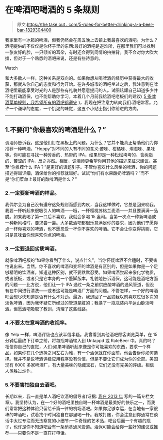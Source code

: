 # 在啤酒吧喝酒的 5 条规则

> 原文:[https://the take out . com/5-rules-for-better-drinking-a-a-beer-bar-1829304400](https://thetakeout.com/5-rules-for-better-drinking-at-a-beer-bar-1829304400)

我家里有一冰箱的啤酒，但我仍然会在周五晚上去镇上我最喜欢的酒吧。为什么？酒吧提供的不仅仅是你杯子里的东西:最好的酒吧是避难所，在那里我们可以找到一张友好的脸，一只倾听的耳朵，有时还会得到同情的拍拍背。我不会对你大吹大擂，但对于一个熟悉的酒吧来说，还是有些诗意的。

Watch

和大多数人一样，这种关系是双向的。如果你想从喝啤酒的经历中获得最大的收获，那就从你自己的态度和行为开始。在许多城市的酒吧坐过之后，我注意到在啤酒吧里最能享受时光的人是那些有礼貌并愿意提问的人。试图炫耀自己知道多少并不能打动酒保，也不能帮助你学习。本着几个月前我给酒吧老板们的建议( [5 条啤酒菜单规则，我希望所有的酒吧都遵守](https://thetakeout.com/5-beer-menu-rules-i-wish-all-bars-would-follow-1827553162) )，我现在把注意力转向我们:酒吧常客。允许一个谦卑的态度，一个饥渴的味觉，这五个小贴士指引你前进的方向。

* * *

## 1.不要问“你最喜欢的啤酒是什么？”

调酒师告诉我，这是他们钉在黑板上的问题。为什么？它并不能真正帮助他们为你推荐一种啤酒。“Hoppy”对不同的人有不同的含义:苦味、柑橘味、潮湿味、果味等。你可能在寻找一种芳香的、热带的 IPA，结果却是一种松松垮垮的、含树脂的、苦涩的 IPA，反之亦然。相反，调酒师更希望你用其他的描述来征求建议。甚至“你推荐什么 IPA？”是更好的话题引子。不管你喜欢什么风格的啤酒，你的问题描述得越详细，酒保给你的推荐就越好。试试“你们有水果酸奶啤酒吗？”而不是“你们菜单上最好的酸啤酒是什么？”

### 2.一定要新啤酒的样品。

我偶尔会为自己没有遵守这条规则而感到内疚，当我这样做时，它总是回来咬我。我要一杯听起来很吸引人的啤酒——哦，一杯樱桃苏格兰麦酒——并且要满满一品脱。如果我喝了第一口后不喜欢，我就会多喝 15 盎司。当第一次点一种新啤酒或一种新风格时，要求尝一尝。大多数酒吧都很乐意满足你的要求，因为他们宁愿你点一杯你喜欢的啤酒，也不愿忍受一杯你不喜欢的啤酒。它不会让你变得挑剔，它只是意味着你想喜欢你点的啤酒。

### 3.一定要退回劣质啤酒。

就像啤酒吧版的“如果你看到了什么，说点什么”，当你怀疑啤酒不合适时，不要害怕说出来。当然，你不喜欢的啤酒和变坏的啤酒是有区别的，但是如果你是一个足够精明的饮酒者，知道这种区别，就不要默默忍受。如果啤酒尝起来像化学物质，或者纸板，或者只是它本身的一个蹩脚版本，礼貌地告诉酒保。这可能是酒吧方面的问题——比方说，他们让一个 IPA 通过一条之前供应酸啤酒的通风管道，但没有在中间进行清洗——或者这可能是啤酒厂方面的问题。不管怎样，一个好的啤酒吧会想尽快知道是否有什么不对劲。最近，我退回了一品脱我以前喜欢过很多次的淡色啤酒，因为我怀疑它所经过的管道是脏的；我换了一瓶瓶装内华达山脉淡啤酒。但愿酒吧吸取了教训，清理了这些线路。

### 4.不要太在意啤酒的收视率。

像 Yelp 一样，啤酒评级也应该半信半疑。我曾看到其他酒吧顾客浏览菜单，在 15 分钟后最终下订单之前，将每瓶啤酒输入到 Untappd 或 RateBeer 中。真的吗？相信你自己的直觉，人们:如果啤酒听起来像是你可能喜欢的东西，要求一个样品。如果你在几个选择之间左右为难，有一个酒保就在你面前，他会告诉你如何选择。我并不是说啤酒评级应用程序没有价值，但是不要让它们成为你的全部。美国现有 6000 多家啤酒厂，有大量美味的隐藏宝石，它们还没有完美的评级。相信人类胜过炒作。

### 5.不要害怕独自去酒吧。

长期以来，我一直是单人酒吧饮酒的倡导者(证据: [我在 2013 年](http://www.chicagotribune.com/redeye/ct-redeye-xpm-2013-04-01-38196130-story.html) 写的一篇专栏文章)。我坚持认为，在一个好的酒吧里独自喝一杯啤酒是最美好的快乐之一，而我们常常把这种体验只留给千篇一律的机场酒吧。如果你足够幸运，在当地有一家很棒的啤酒吧，试着找个时间独自在那里喝一杯。我敢打赌，你会注意到你通常在谈话中太过专注而无法察觉的小细节:一件奇怪的艺术品，吧台后面一个有趣的瓶子，也许是你不知道吧台有一条硝基通风管道。酒保可能会给你一些好的建议或推荐——只要你不是一直在打电话。